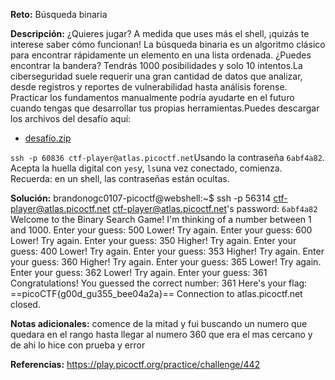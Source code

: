 **Reto:** Búsqueda binaria  

**Descripción:** ¿Quieres jugar? A medida que uses más el shell, ¡quizás te interese saber cómo funcionan! La búsqueda binaria es un algoritmo clásico para encontrar rápidamente un elemento en una lista ordenada. ¿Puedes encontrar la bandera? Tendrás 1000 posibilidades y solo 10 intentos.La ciberseguridad suele requerir una gran cantidad de datos que analizar, desde registros y reportes de vulnerabilidad hasta análisis forense. Practicar los fundamentos manualmente podría ayudarte en el futuro cuando tengas que desarrollar tus propias herramientas.Puedes descargar los archivos del desafío aquí:

- [desafío.zip](https://artifacts.picoctf.net/c_atlas/20/challenge.zip)

`ssh -p 60836 ctf-player@atlas.picoctf.net`Usando la contraseña `6abf4a82`. Acepta la huella digital con `yes`y, `ls`una vez conectado, comienza. Recuerda: en un shell, las contraseñas están ocultas.

**Solución:** 
brandonogc0107-picoctf@webshell:~$ ssh -p 56314 ctf-player@atlas.picoctf.net
ctf-player@atlas.picoctf.net's password: `6abf4a82` 
Welcome to the Binary Search Game!
I'm thinking of a number between 1 and 1000.
Enter your guess: 500
Lower! Try again.
Enter your guess: 600
Lower! Try again.
Enter your guess: 350
Higher! Try again.
Enter your guess: 400
Lower! Try again.
Enter your guess: 353
Higher! Try again.
Enter your guess: 360
Higher! Try again.
Enter your guess: 365
Lower! Try again.
Enter your guess: 362
Lower! Try again.
Enter your guess: 361
Congratulations! You guessed the correct number: 361
Here's your flag: ==picoCTF{g00d_gu355_bee04a2a}==
Connection to atlas.picoctf.net closed.

**Notas adicionales:** 
comence de la mitad y fui buscando un numero que quedara en el rango hasta llegar al numero 360 que era el mas cercano y de ahi lo hice con prueba y error 

**Referencias:** 
https://play.picoctf.org/practice/challenge/442